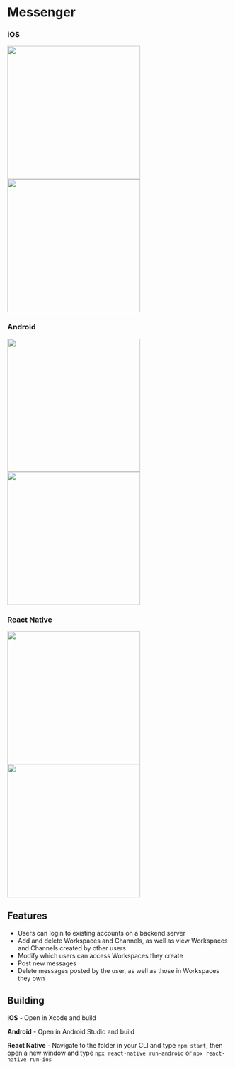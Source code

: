 # Messenger
### iOS
<img src="iOS Login.png"  width="300"> <img src="iOS Demo.gif"  width="300">
### Android
<img src="Android Login.png"  width="300"> <img src="Android Demo.gif"  width="300">
### React Native
<img src="React Native Login.png"  width="300"> <img src="React Native Demo.gif"  width="300">
  
## Features  
- Users can login to existing accounts on a backend server  
- Add and delete Workspaces and Channels, as well as view Workspaces and Channels created by other users  
- Modify which users can access Workspaces they create  
- Post new messages
- Delete messages posted by the user, as well as those in Workspaces they own  
  
## Building  
**iOS** - Open in Xcode and build  
  
**Android** - Open in Android Studio and build  
  
**React Native** - Navigate to the folder in your CLI and type `npm start`, then open a new window and type `npx react-native run-android` or `npx react-native run-ios`

